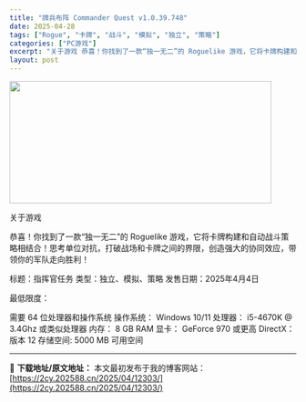 ```yaml
---
title: "牌兵布阵 Commander Quest v1.0.39.748"
date: 2025-04-28
tags: ["Rogue", "卡牌", "战斗", "模拟", "独立", "策略"]
categories: ["PC游戏"]
excerpt: "关于游戏 恭喜！你找到了一款“独一无二”的 Roguelike 游戏，它将卡牌构建和自动战斗策略相结合！思考单位对抗，打破战场和卡牌之间的界限，创造强大的协同效应，带领你的军队走向胜利！ 标题：指挥官任务 类型：独立、模拟、策略 发售日期：2025年4月4日 最低限度： 需要 64 位处理器和操作系&hellip;"
layout: post
---
```


<img class="aligncenter size-full wp-image-12300" src="https://2cy.202588.cn/wp-content/uploads/2025/04/2025042804040322.webp" alt="" width="460" height="215" />

关于游戏

恭喜！你找到了一款“独一无二”的 Roguelike 游戏，它将卡牌构建和自动战斗策略相结合！思考单位对抗，打破战场和卡牌之间的界限，创造强大的协同效应，带领你的军队走向胜利！

标题：指挥官任务
类型：独立、模拟、策略
发售日期：2025年4月4日

最低限度：

需要 64 位处理器和操作系统
操作系统： Windows 10/11
处理器： i5-4670K @ 3.4Ghz 或类似处理器
内存： 8 GB RAM
显卡： GeForce 970 或更高
DirectX： 版本 12
存储空间: 5000 MB 可用空间

---
📖 **下载地址/原文地址：** 本文最初发布于我的博客网站：[https://2cy.202588.cn/2025/04/12303/](https://2cy.202588.cn/2025/04/12303/)
